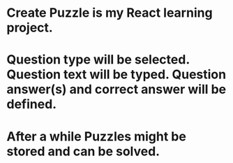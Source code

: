 # Create Puzzle is my React learning project.
# Question type will be selected. Question text will be typed. Question answer(s) and correct answer will be defined.
# After a while Puzzles might be stored and can be solved.
